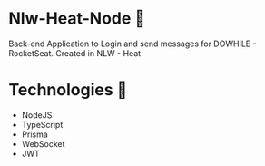 # Nlw-Heat-Node 🚀

Back-end Application to Login and send messages for DOWHILE - RocketSeat. Created in NLW - Heat

# Technologies 🔧
- NodeJS
- TypeScript
- Prisma
- WebSocket
- JWT

